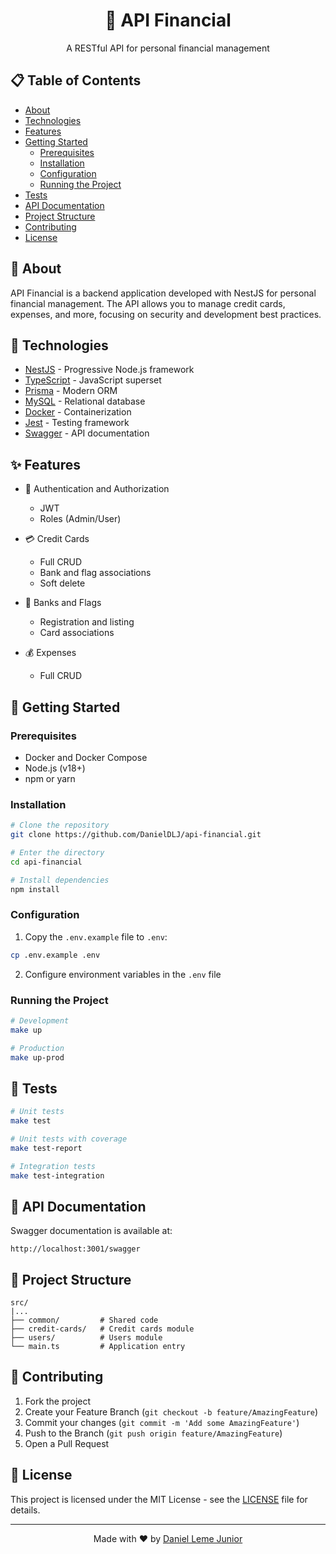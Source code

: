 <div align="center">
  <h1>🏦 API Financial</h1>
  <p>A RESTful API for personal financial management</p>
</div>

## 📋 Table of Contents

- [About](#-about)
- [Technologies](#-technologies)
- [Features](#-features)
- [Getting Started](#-getting-started)
  - [Prerequisites](#prerequisites)
  - [Installation](#installation)
  - [Configuration](#configuration)
  - [Running the Project](#running-the-project)
- [Tests](#-tests)
- [API Documentation](#-api-documentation)
- [Project Structure](#-project-structure)
- [Contributing](#-contributing)
- [License](#-license)

## 🎯 About

API Financial is a backend application developed with NestJS for personal financial management. The API allows you to manage credit cards, expenses, and more, focusing on security and development best practices.

## 🚀 Technologies

- [NestJS](https://nestjs.com/) - Progressive Node.js framework
- [TypeScript](https://www.typescriptlang.org/) - JavaScript superset
- [Prisma](https://www.prisma.io/) - Modern ORM
- [MySQL](https://www.mysql.com/) - Relational database
- [Docker](https://www.docker.com/) - Containerization
- [Jest](https://jestjs.io/) - Testing framework
- [Swagger](https://swagger.io/) - API documentation

## ✨ Features

- 👤 Authentication and Authorization

  - JWT
  - Roles (Admin/User)

- 💳 Credit Cards

  - Full CRUD
  - Bank and flag associations
  - Soft delete

- 🏦 Banks and Flags

  - Registration and listing
  - Card associations

- 💰 Expenses
  - Full CRUD

## 🏁 Getting Started

### Prerequisites

- Docker and Docker Compose
- Node.js (v18+)
- npm or yarn

### Installation

```bash
# Clone the repository
git clone https://github.com/DanielDLJ/api-financial.git

# Enter the directory
cd api-financial

# Install dependencies
npm install
```

### Configuration

1. Copy the `.env.example` file to `.env`:

```bash
cp .env.example .env
```

2. Configure environment variables in the `.env` file

### Running the Project

```bash
# Development
make up

# Production
make up-prod
```

## 🧪 Tests

```bash
# Unit tests
make test

# Unit tests with coverage
make test-report

# Integration tests
make test-integration
```

## 📖 API Documentation

Swagger documentation is available at:

```
http://localhost:3001/swagger
```

## 📁 Project Structure

```
src/
|...
├── common/         # Shared code
├── credit-cards/   # Credit cards module
├── users/          # Users module
└── main.ts         # Application entry
```

## 🤝 Contributing

1. Fork the project
2. Create your Feature Branch (`git checkout -b feature/AmazingFeature`)
3. Commit your changes (`git commit -m 'Add some AmazingFeature'`)
4. Push to the Branch (`git push origin feature/AmazingFeature`)
5. Open a Pull Request

## 📝 License

This project is licensed under the MIT License - see the [LICENSE](LICENSE) file for details.

---

<div align="center">
  Made with ❤️ by <a href="https://github.com/DanielDLJ">Daniel Leme Junior</a>
</div>
